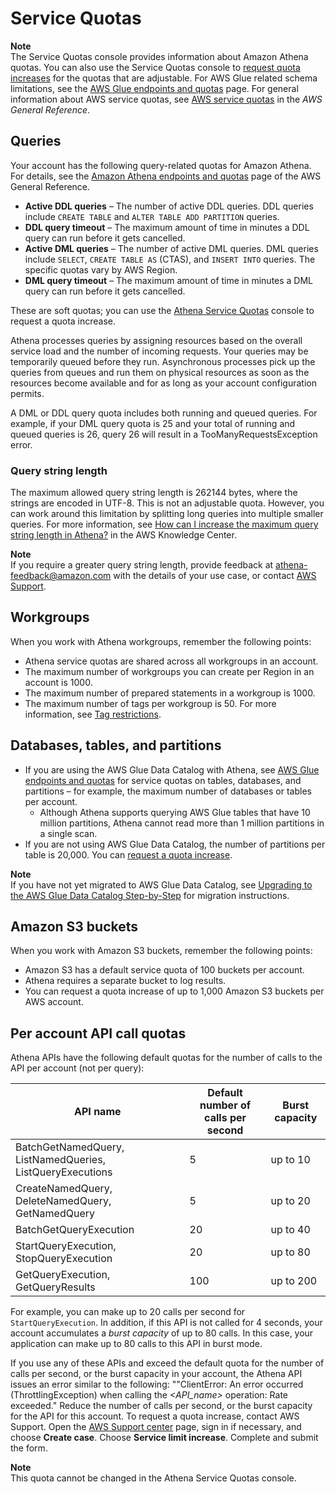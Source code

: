 # Service Quotas<a name="service-limits"></a>

**Note**  
The Service Quotas console provides information about Amazon Athena quotas\. You can also use the Service Quotas console to [request quota increases](https://console.aws.amazon.com/servicequotas/home?region=us-east-1#!/services/athena/quotas) for the quotas that are adjustable\. For AWS Glue related schema limitations, see the [AWS Glue endpoints and quotas](https://docs.aws.amazon.com/general/latest/gr/glue.html) page\. For general information about AWS service quotas, see [AWS service quotas](https://docs.aws.amazon.com/general/latest/gr/aws_service_limits.html) in the *AWS General Reference*\.

## Queries<a name="service-limits-queries"></a>

Your account has the following query\-related quotas for Amazon Athena\. For details, see the [Amazon Athena endpoints and quotas](https://docs.aws.amazon.com/general/latest/gr/athena.html#amazon-athena-limits) page of the AWS General Reference\.
+ **Active DDL queries** – The number of active DDL queries\. DDL queries include `CREATE TABLE` and `ALTER TABLE ADD PARTITION` queries\. 
+ **DDL query timeout** – The maximum amount of time in minutes a DDL query can run before it gets cancelled\.
+ **Active DML queries** – The number of active DML queries\. DML queries include `SELECT`, `CREATE TABLE AS` \(CTAS\), and `INSERT INTO` queries\. The specific quotas vary by AWS Region\.
+ **DML query timeout** – The maximum amount of time in minutes a DML query can run before it gets cancelled\.

These are soft quotas; you can use the [Athena Service Quotas](https://console.aws.amazon.com/servicequotas/home?region=us-east-1#!/services/athena/quotas) console to request a quota increase\.

Athena processes queries by assigning resources based on the overall service load and the number of incoming requests\. Your queries may be temporarily queued before they run\. Asynchronous processes pick up the queries from queues and run them on physical resources as soon as the resources become available and for as long as your account configuration permits\.

A DML or DDL query quota includes both running and queued queries\. For example, if your DML query quota is 25 and your total of running and queued queries is 26, query 26 will result in a TooManyRequestsException error\. 

### Query string length<a name="service-limits-query-string-length"></a>

The maximum allowed query string length is 262144 bytes, where the strings are encoded in UTF\-8\. This is not an adjustable quota\. However, you can work around this limitation by splitting long queries into multiple smaller queries\. For more information, see [How can I increase the maximum query string length in Athena?](http://aws.amazon.com/premiumsupport/knowledge-center/athena-query-string-length/) in the AWS Knowledge Center\.

**Note**  
If you require a greater query string length, provide feedback at [athena\-feedback@amazon\.com](mailto:athena-feedback@amazon.com) with the details of your use case, or contact [AWS Support](https://console.aws.amazon.com/support/home/)\.

## Workgroups<a name="service-limits-workgroups"></a>

When you work with Athena workgroups, remember the following points:
+ Athena service quotas are shared across all workgroups in an account\.
+ The maximum number of workgroups you can create per Region in an account is 1000\.
+ The maximum number of prepared statements in a workgroup is 1000\.
+ The maximum number of tags per workgroup is 50\. For more information, see [Tag restrictions](tags.md#tag-restrictions)\. 

## Databases, tables, and partitions<a name="service-limits-glue"></a>
+ If you are using the AWS Glue Data Catalog with Athena, see [AWS Glue endpoints and quotas](https://docs.aws.amazon.com/general/latest/gr/glue.html) for service quotas on tables, databases, and partitions – for example, the maximum number of databases or tables per account\. 
  + Although Athena supports querying AWS Glue tables that have 10 million partitions, Athena cannot read more than 1 million partitions in a single scan\.
+ If you are not using AWS Glue Data Catalog, the number of partitions per table is 20,000\. You can [request a quota increase](https://console.aws.amazon.com/servicequotas/home?region=us-east-1#!/services/glue/quotas)\.

**Note**  
If you have not yet migrated to AWS Glue Data Catalog, see [Upgrading to the AWS Glue Data Catalog Step\-by\-Step](glue-upgrade.md) for migration instructions\.

## Amazon S3 buckets<a name="service-limits-buckets"></a>

When you work with Amazon S3 buckets, remember the following points:
+ Amazon S3 has a default service quota of 100 buckets per account\.
+ Athena requires a separate bucket to log results\.
+ You can request a quota increase of up to 1,000 Amazon S3 buckets per AWS account\. 

## Per account API call quotas<a name="service-limits-api-calls"></a>

Athena APIs have the following default quotas for the number of calls to the API per account \(not per query\):


| API name | Default number of calls per second | Burst capacity | 
| --- | --- | --- | 
| BatchGetNamedQuery, ListNamedQueries, ListQueryExecutions  | 5 | up to 10 | 
| CreateNamedQuery, DeleteNamedQuery, GetNamedQuery | 5 | up to 20 | 
| BatchGetQueryExecution | 20 | up to 40 | 
| StartQueryExecution, StopQueryExecution | 20 | up to 80 | 
| GetQueryExecution, GetQueryResults | 100 | up to 200 | 

For example, you can make up to 20 calls per second for `StartQueryExecution`\. In addition, if this API is not called for 4 seconds, your account accumulates a *burst capacity* of up to 80 calls\. In this case, your application can make up to 80 calls to this API in burst mode\.

If you use any of these APIs and exceed the default quota for the number of calls per second, or the burst capacity in your account, the Athena API issues an error similar to the following: ""ClientError: An error occurred \(ThrottlingException\) when calling the *<API\_name>* operation: Rate exceeded\." Reduce the number of calls per second, or the burst capacity for the API for this account\. To request a quota increase, contact AWS Support\. Open the [AWS Support center](https://console.aws.amazon.com/support/home#/) page, sign in if necessary, and choose **Create case**\. Choose **Service limit increase**\. Complete and submit the form\.

**Note**  
This quota cannot be changed in the Athena Service Quotas console\.